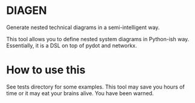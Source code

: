 DIAGEN
======

Generate nested technical diagrams in a semi-intelligent way.

This tool allows you to define nested system diagrams in Python-ish way. Essentially, it is a DSL on top of pydot and networkx.

How to use this
===============

See tests directory for some examples. This tool may save you hours of time or it may eat your brains alive. You have been warned.
